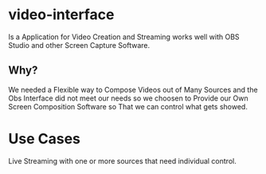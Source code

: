 # video-interface
Is a Application for Video Creation and Streaming works well with OBS Studio and other Screen Capture Software.


## Why?
We needed a Flexible way to Compose Videos out of Many Sources and the Obs Interface did not meet our needs so we choosen to Provide our Own Screen Composition Software so That we can control what gets showed.



# Use Cases
Live Streaming with one or more sources that need individual control.


